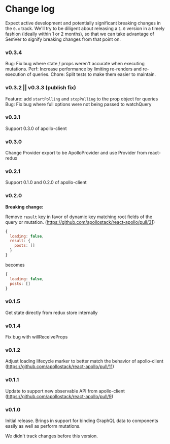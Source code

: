 # Change log

Expect active development and potentially significant breaking changes in the `0.x` track. We'll try to be diligent about releasing a `1.0` version in a timely fashion (ideally within 1 or 2 months), so that we can take advantage of SemVer to signify breaking changes from that point on.

### v0.3.4

Bug: Fix bug where state / props weren't accurate when executing mutations.
Perf: Increase performance by limiting re-renders and re-execution of queries.
Chore: Split tests to make them easier to maintain.

### v0.3.2 || v0.3.3 (publish fix)

Feature: add `startPolling` and `stopPolling` to the prop object for queries
Bug: Fix bug where full options were not being passed to watchQuery

### v0.3.1

Support 0.3.0 of apollo-client

### v0.3.0

Change Provider export to be ApolloProvider and use Provider from react-redux

### v0.2.1

Support 0.1.0 and 0.2.0 of apollo-client

### v0.2.0

**Breaking change:**

Remove `result` key in favor of dynamic key matching root fields of the query or mutation. (https://github.com/apollostack/react-apollo/pull/31)

```js
{
  loading: false,
  result: {
    posts: []
  }
}
```

becomes

```js
{
  loading: false,
  posts: []
}
```

### v0.1.5

Get state directly from redux store internally

### v0.1.4

Fix bug with willReceiveProps

### v0.1.2

Adjust loading lifecycle marker to better match the behavior of apollo-client (https://github.com/apollostack/react-apollo/pull/11)

### v0.1.1

Update to support new observable API from apollo-client (https://github.com/apollostack/react-apollo/pull/9)

### v0.1.0

Initial release. Brings in support for binding GraphQL data to components easily as well as perform mutations.

We didn't track changes before this version.
